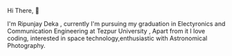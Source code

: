 Hi There, 👋


I'm Ripunjay Deka , currently I'm pursuing my graduation in Electyronics and Communication Engineering at Tezpur University , Apart from it I love coding, interested in space technology,enthusiastic with Astronomical Photography.




